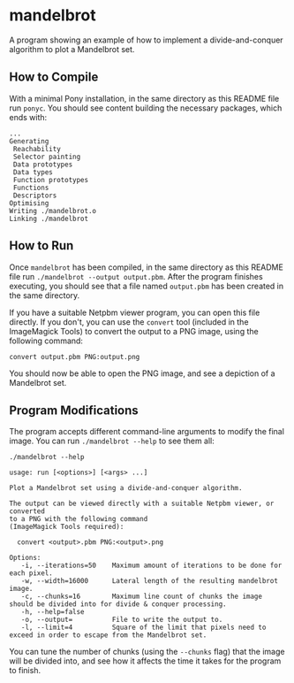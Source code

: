 # mandelbrot

A program showing an example of how to implement a divide-and-conquer algorithm to plot a Mandelbrot set.

## How to Compile

With a minimal Pony installation, in the same directory as this README file run `ponyc`. You should see content building the necessary packages, which ends with:

```console
...
Generating
 Reachability
 Selector painting
 Data prototypes
 Data types
 Function prototypes
 Functions
 Descriptors
Optimising
Writing ./mandelbrot.o
Linking ./mandelbrot
```

## How to Run

Once `mandelbrot` has been compiled, in the same directory as this README file run `./mandelbrot --output output.pbm`. After the program finishes executing, you should see that a file named `output.pbm` has been created in the same directory.

If you have a suitable Netpbm viewer program, you can open this file directly. If you don't, you can use the `convert` tool (included in the ImageMagick Tools) to convert the output to a PNG image, using the following command:

```console
convert output.pbm PNG:output.png
```

You should now be able to open the PNG image, and see a depiction of a Mandelbrot set.

## Program Modifications

The program accepts different command-line arguments to modify the final image. You can run `./mandelbrot --help` to see them all:

```console
./mandelbrot --help

usage: run [<options>] [<args> ...]

Plot a Mandelbrot set using a divide-and-conquer algorithm.

The output can be viewed directly with a suitable Netpbm viewer, or converted
to a PNG with the following command
(ImageMagick Tools required):

  convert <output>.pbm PNG:<output>.png

Options:
   -i, --iterations=50    Maximum amount of iterations to be done for each pixel.
   -w, --width=16000      Lateral length of the resulting mandelbrot image.
   -c, --chunks=16        Maximum line count of chunks the image should be divided into for divide & conquer processing.
   -h, --help=false
   -o, --output=          File to write the output to.
   -l, --limit=4          Square of the limit that pixels need to exceed in order to escape from the Mandelbrot set.
```

You can tune the number of chunks (using the `--chunks` flag) that the image will be divided into, and see how it affects the time it takes for the program to finish.
